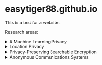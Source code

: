 # easytiger88.github.io

This is a test for a website.

Research areas:
<details>
<summary> # Machine Learning Privacy </summary>

### You can add a header

![Machine learning diagram](https://easytiger88.github.io/assets/images/g03a-step1-ink.png)

You can add text within a collapsed section. 

You can add an image or a code block, too.

```ruby
   puts "Hello World"
```
</details>

<details>
<summary>Location Privacy</summary>

### You can add a header

You can add text within a collapsed section. 

You can add an image or a code block, too.

```ruby
   puts "Hello World"
```
</details>

<details>
<summary>Privacy-Preserving Searchable Encryption</summary>

### You can add a header

You can add text within a collapsed section. 

You can add an image or a code block, too.

```ruby
   puts "Hello World"
```
</details>

<details>
<summary>Anonymous Communications Systems</summary>

### You can add a header

You can add text within a collapsed section. 

You can add an image or a code block, too.

```ruby
   puts "Hello World"
```
</details>